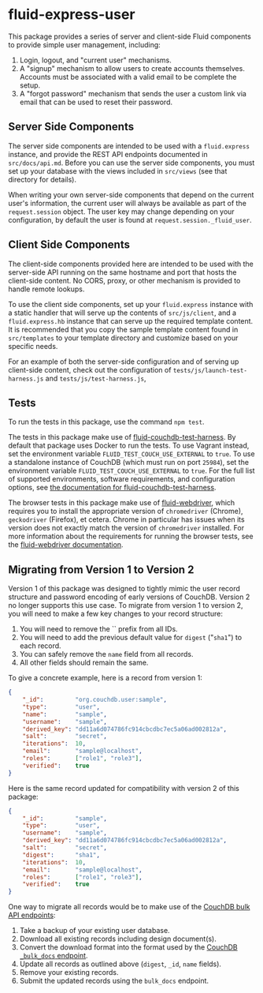 # fluid-express-user

This package provides a series of server and client-side Fluid components to provide simple user management, including:

1. Login, logout, and "current user" mechanisms.
2. A "signup" mechanism to allow users to create accounts themselves.  Accounts must be associated with a valid email to
   be complete the setup.
3. A "forgot password" mechanism that sends the user a custom link via email that can be used to reset their password.

## Server Side Components

The server side components are intended to be used with a `fluid.express` instance, and provide the REST API endpoints
documented in `src/docs/api.md`. Before you can use the server side components, you must set up your database with the
views included in `src/views` (see that directory for details).

When writing your own server-side components that depend on the current user's information, the current user will
always be available as part of the `request.session` object.  The user key may change depending on your configuration,
by default the user is found at `request.session._fluid_user`.

## Client Side Components

The client-side components provided here are intended to be used with the server-side API running on the same hostname
and port that hosts the client-side content.  No CORS, proxy, or other mechanism is provided to handle remote lookups.

To use the client side components, set up your `fluid.express` instance with a static handler that will serve up the
contents of `src/js/client`, and a `fluid.express.hb` instance that can serve up the required template content.  It is
recommended that you copy the sample template content found in `src/templates` to your template directory and customize
based on your specific needs.

For an example of both the server-side configuration and of serving up client-side content, check out the configuration
of `tests/js/launch-test-harness.js` and `tests/js/test-harness.js`,

## Tests

To run the tests in this package, use the command `npm test`.

The tests in this package make use of [fluid-couchdb-test-harness](https://github.com/fluid-project/fluid-couchdb-test-harness).
By default that package uses Docker to run the tests.  To use Vagrant instead, set the environment variable
`FLUID_TEST_COUCH_USE_EXTERNAL` to `true`.  To use a standalone instance of CouchDB (which must run on port `25984`),
set the environment variable `FLUID_TEST_COUCH_USE_EXTERNAL` to `true`.  For the full list of supported environments,
software requirements, and configuration options, see [the documentation for fluid-couchdb-test-harness](https://github.com/fluid-project/fluid-couchdb-test-harness).

The browser tests in this package make use of [fluid-webdriver](https://github.com/fluid-project/fluid-webdriver),
which requires you to install the appropriate version of `chromedriver` (Chrome), `geckodriver` (Firefox), et cetera.
Chrome in particular has issues when its version does not exactly match the version of `chromedriver` installed.  For
more information about the requirements for running the browser tests, see the [fluid-webdriver documentation](https://github.com/fluid-project/fluid-webdriver).

## Migrating from Version 1 to Version 2

Version 1 of this package was designed to tightly mimic the user record structure and password encoding of early
versions of CouchDB.  Version 2 no longer supports this use case.  To migrate from version 1 to version 2, you will
need to make a few key changes to your record structure:

1. You will need to remove the `` prefix from all IDs.
2. You will need to add the previous default value for `digest` ("`sha1`") to each record.
3. You can safely remove the `name` field from all records.
4. All other fields should remain the same.

To give a concrete example, here is a record from version 1:

```json
{
    "_id":         "org.couchdb.user:sample",
    "type":        "user",
    "name":        "sample",
    "username":    "sample",
    "derived_key": "dd11a6d074786fc914cbcdbc7ec5a06ad002812a",
    "salt":        "secret",
    "iterations":  10,
    "email":       "sample@localhost",
    "roles":       ["role1", "role3"],
    "verified":    true
}
```

Here is the same record updated for compatibility with version 2 of this package:

```json
{
    "_id":         "sample",
    "type":        "user",
    "username":    "sample",
    "derived_key": "dd11a6d074786fc914cbcdbc7ec5a06ad002812a",
    "salt":        "secret",
    "digest":      "sha1",
    "iterations":  10,
    "email":       "sample@localhost",
    "roles":       ["role1", "role3"],
    "verified":    true
}
```

One way to migrate all records would be to make use of the
[CouchDB bulk API endpoints](https://docs.couchdb.org/en/stable/api/database/bulk-api.html):

1. Take a backup of your existing user database.
2. Download all existing records including design document(s).
3. Convert the download format into the format used by the [CouchDB `_bulk_docs` endpoint](https://docs.couchdb.org/en/stable/api/database/bulk-api.html#db-bulk-docs).
4. Update all records as outlined above (`digest`, `_id`, `name` fields).
5. Remove your existing records.
6. Submit the updated records using the `bulk_docs` endpoint.
